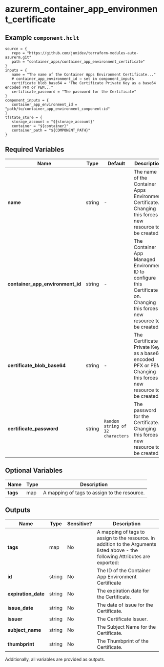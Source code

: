 # azurerm_container_app_environment_certificate



## Example `component.hclt`

```hcl
source = {
   repo = "https://github.com/jumidev/terraform-modules-auto-azurerm.git"   
   path = "container_apps/container_app_environment_certificate"   
}
inputs = {
   name = "The name of the Container Apps Environment Certificate..."   
   # container_app_environment_id → set in component_inputs
   certificate_blob_base64 = "The Certificate Private Key as a base64 encoded PFX or PEM..."   
   certificate_password = "The password for the Certificate"   
}
component_inputs = {
   container_app_environment_id = "path/to/container_app_environment_component:id"   
}
tfstate_store = {
   storage_account = "${storage_account}"   
   container = "${container}"   
   container_path = "${COMPONENT_PATH}"   
}
```

## Required Variables

| Name | Type |  Default  |  Description |
| ---- | --------- |  ----------- | ----------- |
| **name** | string |  -  |  The name of the Container Apps Environment Certificate. Changing this forces a new resource to be created. | 
| **container_app_environment_id** | string |  -  |  The Container App Managed Environment ID to configure this Certificate on. Changing this forces a new resource to be created. | 
| **certificate_blob_base64** | string |  -  |  The Certificate Private Key as a base64 encoded PFX or PEM. Changing this forces a new resource to be created. | 
| **certificate_password** | string |  `Random string of 32 characters`  |  The password for the Certificate. Changing this forces a new resource to be created. | 

## Optional Variables

| Name | Type |  Description |
| ---- | --------- |  ----------- |
| **tags** | map |  A mapping of tags to assign to the resource. | 



## Outputs

| Name | Type | Sensitive? | Description |
| ---- | ---- | --------- | --------- |
| **tags** | map | No  | A mapping of tags to assign to the resource. In addition to the Arguments listed above - the following Attributes are exported: | 
| **id** | string | No  | The ID of the Container App Environment Certificate | 
| **expiration_date** | string | No  | The expiration date for the Certificate. | 
| **issue_date** | string | No  | The date of issue for the Certificate. | 
| **issuer** | string | No  | The Certificate Issuer. | 
| **subject_name** | string | No  | The Subject Name for the Certificate. | 
| **thumbprint** | string | No  | The Thumbprint of the Certificate. | 

Additionally, all variables are provided as outputs.
